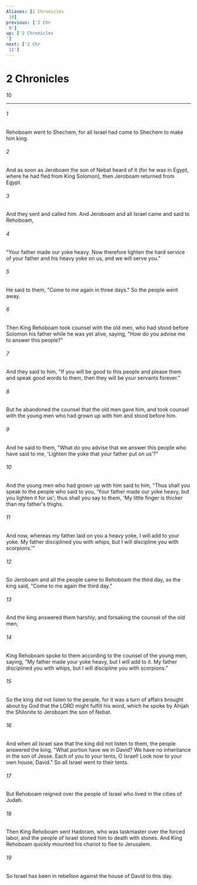 ```yaml
---
Aliases: [2 Chronicles 10]
previous: ['2 Chr 9']
up: ['2 Chronicles']
next: ['2 Chr 11']
---
```

# 2 Chronicles 10

***
 

###### 1 
Rehoboam went to Shechem, for all Israel had come to Shechem to make him king.  

###### 2 
And as soon as Jeroboam the son of Nebat heard of it (for he was in Egypt, where he had fled from King Solomon), then Jeroboam returned from Egypt.  

###### 3 
And they sent and called him. And Jeroboam and all Israel came and said to Rehoboam,  

###### 4 
"Your father made our yoke heavy. Now therefore lighten the hard service of your father and his heavy yoke on us, and we will serve you."  

###### 5 
He said to them, "Come to me again in three days." So the people went away.  

###### 6 
Then King Rehoboam took counsel with the old men, who had stood before Solomon his father while he was yet alive, saying, "How do you advise me to answer this people?"  

###### 7 
And they said to him, "If you will be good to this people and please them and speak good words to them, then they will be your servants forever."  

###### 8 
But he abandoned the counsel that the old men gave him, and took counsel with the young men who had grown up with him and stood before him.  

###### 9 
And he said to them, "What do you advise that we answer this people who have said to me, 'Lighten the yoke that your father put on us'?"  

###### 10 
And the young men who had grown up with him said to him, "Thus shall you speak to the people who said to you, 'Your father made our yoke heavy, but you lighten it for us'; thus shall you say to them, 'My little finger is thicker than my father's thighs.  

###### 11 
And now, whereas my father laid on you a heavy yoke, I will add to your yoke. My father disciplined you with whips, but I will discipline you with scorpions.'"  

###### 12 
So Jeroboam and all the people came to Rehoboam the third day, as the king said, "Come to me again the third day."  

###### 13 
And the king answered them harshly; and forsaking the counsel of the old men,  

###### 14 
King Rehoboam spoke to them according to the counsel of the young men, saying, "My father made your yoke heavy, but I will add to it. My father disciplined you with whips, but I will discipline you with scorpions."  

###### 15 
So the king did not listen to the people, for it was a turn of affairs brought about by God that the LORD might fulfill his word, which he spoke by Ahijah the Shilonite to Jeroboam the son of Nebat.  

###### 16 
And when all Israel saw that the king did not listen to them, the people answered the king, "What portion have we in David? We have no inheritance in the son of Jesse. Each of you to your tents, O Israel! Look now to your own house, David." So all Israel went to their tents.  

###### 17 
But Rehoboam reigned over the people of Israel who lived in the cities of Judah.  

###### 18 
Then King Rehoboam sent Hadoram, who was taskmaster over the forced labor, and the people of Israel stoned him to death with stones. And King Rehoboam quickly mounted his chariot to flee to Jerusalem.  

###### 19 
So Israel has been in rebellion against the house of David to this day.
